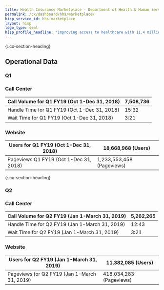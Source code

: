 ```yaml
---
title: Health Insurance Marketplace - Department of Health & Human Services - CX CAP Goal Dashboard
permalink: /cx/dashboard/hhs/marketplace/
hisp_service_id: hhs-marketplace
layout: hisp
logo_type: seal
hisp_profile_headline: "Improving access to healthcare with 11.4 million marketplace enrollments."
---
```


{:.cx-section-heading}

## Operational Data

### Q1
### Call Center

| Call Volume for Q1 FY19 (Oct 1-Dec 31, 2018) | 7,508,736 |
|----------------------------------------------|-----------|
| Handle Time for Q1 FY19 (Oct 1-Dec 31, 2018) | 15:32     |
| Wait Time for Q1 FY19 (Oct 1-Dec 31, 2018)   | 3:21      |

### Website 

| Users for Q1 FY19 (Oct 1-Dec 31, 2018)    | 18,668,968 (Users)      |
|----------------------------------------------|-------------------------|
| Pageviews Q1 FY19 (Oct 1-Dec 31, 2018) | 1,233,553,458 (Pageviews) |

{:.cx-section-heading}

### Q2 
### Call Center


| Call Volume for Q2 FY19 (Jan 1-March 31, 2019) | 5,262,265 |
|----------------------------------------------|-----------|
| Handle Time for Q2 FY19 (Jan 1-March 31, 2019) | 12:43     |
| Wait Time for Q2 FY19 (Jan 1-March 31, 2019)   | 3:21      |

### Website 

| Users for Q2 FY19 (Jan 1-March 31, 2019)    | 11,382,085 (Users)      |
|----------------------------------------------|-------------------------|
| Pageviews for Q2 FY19 (Jan 1-March 31, 2019) | 418,034,283 (Pageviews) |
